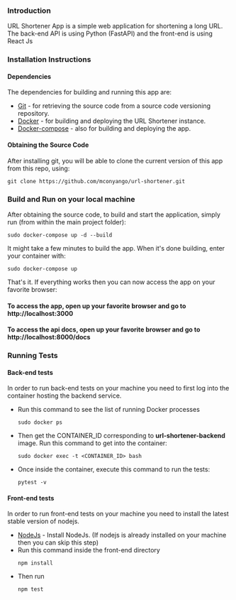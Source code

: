 ### Introduction
URL Shortener App is a simple web application for shortening a long URL. The back-end API is using Python (FastAPI) and the front-end is using React Js

### Installation Instructions
#### Dependencies
The dependencies for building and running this app are:
* [Git](https://git-scm.com/book/en/v2/Getting-Started-Installing-Git) - for retrieving the source code from a source code versioning repository.
* [Docker](https://docs.docker.com/install/linux/docker-ce/ubuntu/) - for building and deploying the URL Shortener instance.
* [Docker-compose](https://docs.docker.com/compose/install/) - also for building and deploying the app.
 
#### Obtaining the Source Code
After installing git, you will be able to clone the current version of this app from this repo, using:

```
git clone https://github.com/mconyango/url-shortener.git
```
### Build and Run on your local machine
After obtaining the source code, to build and start the application, simply run (from within the main project folder):
```
sudo docker-compose up -d --build
```
It might take a few minutes to build the app. When it's done building, enter your container with:
```
sudo docker-compose up
```

That's it. If everything works then you can now access the app on your favorite browser:

#### To access the app, open up your favorite browser and go to http://localhost:3000
#### To access the api docs, open up your favorite browser and go to http://localhost:8000/docs
### Running Tests
#### Back-end tests
In order to run back-end tests on your machine you need to first log into the container hosting the backend service. 

* Run this command to see the list of running Docker processes
   ```
   sudo docker ps
   ```
* Then get the CONTAINER_ID corresponding to <b>url-shortener-backend</b> image. Run this command to get into the container:
   ```
   sudo docker exec -t <CONTAINER_ID> bash
   ```
* Once inside the container, execute this command to run the tests:
   ```
   pytest -v
   ```
#### Front-end tests
In order to run front-end tests on your machine you need to install the latest stable version of nodejs.
* [NodeJs](https://nodejs.org/en/download/) - Install NodeJs. (If nodejs is already installed on your machine then you can skip this step)
* Run this command inside the front-end directory
  ```
  npm install
  ```
* Then run
  ```
  npm test
  ```
